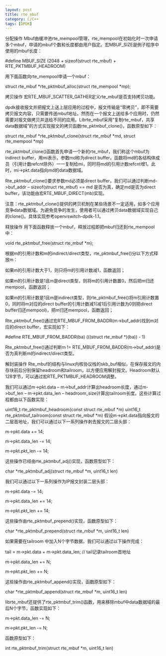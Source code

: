 ```yaml
---
layout: post
title: rte_mbuf
category: C/C++
tags: [DPDK]
---
```


分配操作
Mbuf由缓冲池rte_mempool管理，rte_mempool在初始化时一次申请多个mbuf，申请的mbuf个数和长度都由用户指定。宏MBUF_SIZE是例子程序中使用的mbuf长度：

#define MBUF_SIZE (2048 + sizeof(struct rte_mbuf) + RTE_PKTMBUF_HEADROOM)

用下面函数向rte_mempool申请一个mbuf：

struct rte_mbuf *rte_pktmbuf_alloc(struct rte_mempool *mp);

拷贝操作
宏RTE_MBUF_SCATTER_GATHER定义rte_mbuf是否支持拷贝功能。

dpdk接收报文并把报文上送上层应用的过程中，报文传输是“零拷贝”，即不需要拷贝报文内容，只需要传送mbuf地址。然而在一个报文上送给多个应用时，仍然需要对报文做拷贝并送给不同的应用。Librte_mbuf采用“复制rte_mbuf，共享data数据域”的方式实现报文的拷贝函数rte_pktmbuf_clone()，函数原型如下：

struct rte_mbuf *rte_pktmbuf_clone(struct rte_mbuf *md, struct rte_mempool *mp)

rte_pktmbuf_clone()函数首先申请一个新的rte_mbuf，我们称这个mbuf为indirect buffer，用mi表示，参数md称为direct buffer。函数将md的各结构体成员（引用计数refcnt除外）一一复制给mi，同时将md的引用计数refcnt增1。此时，mi->pkt.data指向md的data数据域。

Rte_pktmbuf_clone()要求参数md必须是direct buffer，我们可以通过判断md->buf_addr – sizeof(struct rte_mbuf) == md 是否为真，确定md是否为direct buffer，该功能由宏RTE_MBUF_DIRECT(mb)实现。

注意：rte_pktmbuf_clone()提供的拷贝机制在某些场景不一定适用，如多个应用竞争data数据域。为避免竞争的发生，使用者可以通过拷贝data数据域实现自己的clone()。具体实现参考openvswitch-dpdk-1.1。

释放操作
用下面函数释放一个mbuf，释放过程即把mbuf归还到rte_mempool中：

void rte_pktmbuf_free(struct rte_mbuf *m);

根据m的引用计数和m的indirect/direct类型，rte_pktmbuf_free()分以下方式释放m：

如果m的引用计数大于1，则只将m的引用计数减1，函数返回；

如果m的引用计数是1且m是direct类型，则将m的引用计数置0，然后把m归还mempool，函数返回；

如果m的引用计数是1且m是indirect类型，则rte_pktmbuf_free()将m引用计数置0，同时将m对应的direct buffer的引用计数减1(减1后引用计数为0则把direct buffer归还mempool)，把m归还mempool，函数返回；



Rte_pktmbuf_free()通过宏RTE_MBUF_FROM_BADDR(m->buf_addr)找到m对应的direct buffer，宏实现如下：

#define RTE_MBUF_FROM_BADDR(ba) (((struct rte_mbuf *)(ba)) - 1)

Rte_pktmbuf_free()通过判断m != RTE_MBUF_FROM_BADDR(m->buf_addr)是否为真判断m的indirect/direct类型。

解封装操作
Rte_mbuf的结构与linux内核协议栈的skb_buf相似，在保存报文的内存块前后分别保留headroom和tailroom，以方便应用解封报文。Headroom默认128字节，可以通过宏RTE_PKTMBUF_HEADROOM调整。

我们可以通过m->pkt.data – m->buf_addr计算出headroom长度，通过m->buf_len – m->pkt.data_len – headroom_size计算出tailroom长度。这些计算过程都由以下函数实现：

uint16_t rte_pktmbuf_headroom(const struct rte_mbuf *m)
uint16_t rte_pktmbuf_tailroom(const struct rte_mbuf *m)
假设m->pkt.data指向报文的二层首地址，我们可以通过以下一系列操作剥去报文的二层头部：

m->pkt.data += 14;

m->pkt.data_len -= 14;

m->pkt.pkt_len -= 14;

这些操作已经由rte_pktmbuf_adj()实现，函数原型如下：

char *rte_pktmbuf_adj(struct rte_mbuf *m, uint16_t len)



我们可以通过以下一系列操作为IP报文封装二层头部：

m->pkt.data -= 14;

m->pkt.data_len += 14;

m->pkt.pkt_len += 14;

这些操作由rte_pktmbuf_prepend()实现，函数原型如下：

char *rte_pktmbuf_prepend(struct rte_mbuf *m, uint16_t len)



如果需要在tailroom 中加入N个字节数据，我们可以通过以下操作完成：

tail = m->pkt.data + m->pkt.data_len; // tail记录tailroom首地址

m->pkt.data_len += N;

m->pkt.pkt_len += N;

这些操作由rte_pktmbuf_append()实现，函数原型如下：

char *rte_pktmbuf_append(struct rte_mbuf *m, uint16_t len)



librte_mbuf还提供了rte_pktmbuf_trim()函数，用来移除mbuf中data数据域的最后N个字节，函数实现如下：

m->pkt.data_len -= N;

m->pkt.pkt_len -= N;

函数原型如下：

int rte_pktmbuf_trim(struct rte_mbuf *m, uint16_t len)